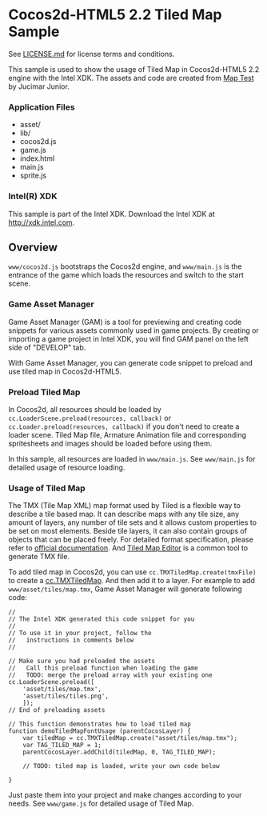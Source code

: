 Cocos2d-HTML5 2.2 Tiled Map Sample
==================================

See [LICENSE.md](<LICENSE.md>) for license terms and conditions.

This sample is used to show the usage of Tiled Map in Cocos2d-HTML5 2.2 engine
with the Intel XDK. The assets and code are created from [Map Test][1] by
Jucimar Junior.

[1]: <https://github.com/jucimarjr/html5games/tree/master/cocos2d/mapteste>

### Application Files

-   asset/
-   lib/
-   cocos2d.js
-   game.js
-   index.html
-   main.js
-   sprite.js

### Intel(R) XDK

This sample is part of the Intel XDK.
Download the Intel XDK at <http://xdk.intel.com>.


Overview
--------

`www/cocos2d.js` bootstraps the Cocos2d engine, and `www/main.js` is the
entrance of the game which loads the resources and switch to the start scene.

### Game Asset Manager

Game Asset Manager (GAM) is a tool for previewing and creating code snippets for
various assets commonly used in game projects. By creating or importing a game
project in Intel XDK, you will find GAM panel on the left side of "DEVELOP" tab.

With Game Asset Manager, you can generate code snippet to preload and use tiled
map in Cocos2d-HTML5.

### Preload Tiled Map

In Cocos2d, all resources should be loaded by `cc.LoaderScene.preload(resources,
callback)` or `cc.Loader.preload(resources, callback)` if you don't need to
create a loader scene. Tiled Map file, Armature Animation file and corresponding
spritesheets and images should be loaded before using them.

In this sample, all resources are loaded in `www/main.js`. See `www/main.js` for
detailed usage of resource loading.

### Usage of Tiled Map

The TMX (Tile Map XML) map format used by Tiled is a flexible way to describe a
tile based map. It can describe maps with any tile size, any amount of layers,
any number of tile sets and it allows custom properties to be set on most
elements. Beside tile layers, it can also contain groups of objects that can be
placed freely. For detailed format specification, please refer to [official
documentation][2]. And [Tiled Map Editor][3] is a common tool to generate TMX
file.

[2]: <https://github.com/bjorn/tiled/wiki/TMX-Map-Format>
[3]: <http://www.mapeditor.org/>

To add tiled map in Cocos2d, you can use `cc.TMXTiledMap.create(tmxFile)` to
create a [cc.TMXTiledMap][4]. And then add it to a layer. For example to add
`www/asset/tiles/map.tmx`, Game Asset Manager will generate following code:

[4]: <http://www.cocos2d-x.org/reference/html5-js/V2.2.3/symbols/cc.TMXTiledMap.html>

~~~~~~~~~~~~~~~~~~~~~~~~~~~~~~~~~~~~~~~~~~~~~~~~~~~~~~~~~~~~~~~~~~~~~~~~~~~~~~~~
//
// The Intel XDK generated this code snippet for you
//
// To use it in your project, follow the
//   instructions in comments below
//

// Make sure you had preloaded the assets
//   Call this preload function when loading the game
//   TODO: merge the preload array with your existing one
cc.LoaderScene.preload([
    'asset/tiles/map.tmx',
    'asset/tiles/tiles.png',
    ]);
// End of preloading assets

// This function demonstrates how to load tiled map
function demoTiledMapFontUsage (parentCocosLayer) {
    var tiledMap = cc.TMXTiledMap.create("asset/tiles/map.tmx");
    var TAG_TILED_MAP = 1;
    parentCocosLayer.addChild(tiledMap, 0, TAG_TILED_MAP);

    // TODO: tiled map is loaded, write your own code below

}
~~~~~~~~~~~~~~~~~~~~~~~~~~~~~~~~~~~~~~~~~~~~~~~~~~~~~~~~~~~~~~~~~~~~~~~~~~~~~~~~

Just paste them into your project and make changes according to your needs. See
`www/game.js` for detailed usage of Tiled Map.
